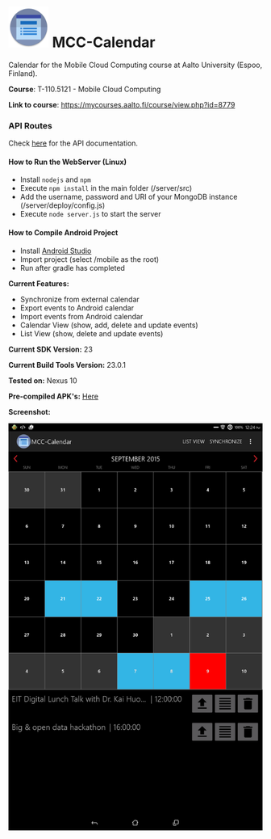 # <img src="https://github.com/Nesh108/MCC-Calendar/blob/master/mobile/app/src/main/res/mipmap-xxxhdpi/ic_launcher.png" width="80"/>  MCC-Calendar #

Calendar for the Mobile Cloud Computing course at Aalto University (Espoo, Finland).

**Course**: T-110.5121 - Mobile Cloud Computing

**Link to course**: https://mycourses.aalto.fi/course/view.php?id=8779

### API Routes

Check [here](https://github.com/Nesh108/MCC-Calendar/blob/master/docs/routes) for the API documentation.


#### How to Run the WebServer (Linux)

- Install `nodejs` and `npm`
- Execute `npm install` in the main folder (/server/src)
- Add the username, password and URI of your MongoDB instance (/server/deploy/config.js)
- Execute `node server.js` to start the server


#### How to Compile Android Project

- Install [Android Studio](https://developer.android.com/sdk/index.html)
- Import project (select /mobile as the root)
- Run after gradle has completed

**Current Features:**

- Synchronize from external calendar
- Export events to Android calendar
- Import events from Android calendar
- Calendar View (show, add, delete and update events)
- List View (show, delete and update events)

**Current SDK Version:** 23

**Current Build Tools Version:** 23.0.1

**Tested on:** Nexus 10

**Pre-compiled APK's:** [Here](https://github.com/Nesh108/MCC-Calendar/blob/master/mobile/pre-compiled/)

**Screenshot:**

<p align="center"><img src="https://github.com/Nesh108/MCC-Calendar/blob/master/docs/images/Android_app_screenshot.png" width="600"/></p>
